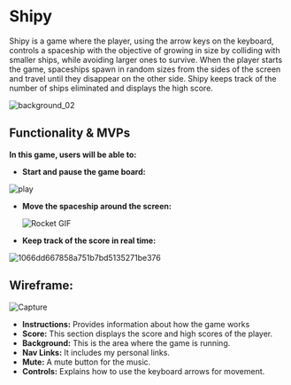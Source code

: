 Shipy
=========
Shipy is a game where the player, using the arrow keys on the keyboard, controls a spaceship with the objective of growing in size by colliding with smaller ships, while avoiding larger ones to survive. When the player starts the game, spaceships spawn in random sizes from the sides of the screen and travel until they disappear on the other side. Shipy keeps track of the number of ships eliminated and displays the high score.

![background_02](https://github.com/Rafa-Camp04/Shipy/assets/161013936/daecc79f-b4a1-400e-9da4-5f03b91846e4)

Functionality & MVPs
----------------------
__In this game, users will be able to:__

* __Start and pause the game board:__

![play](https://github.com/Rafa-Camp04/Shipy/assets/161013936/9a435138-6369-414a-9382-e9fca7865146)


* __Move the spaceship around the screen:__

  ![Rocket  GIF](https://github.com/Rafa-Camp04/Shipy/assets/161013936/3bcebcd2-7e3f-40bb-b12e-db71fa830b48)
  
* __Keep track of the score in real time:__

![1066dd667858a751b7bd5135271be376](https://github.com/Rafa-Camp04/Shipy/assets/161013936/1615b464-b3da-4534-811c-6afcb9e27ad9)

Wireframe:
----------
![Capture](https://github.com/Rafa-Camp04/Shipy/assets/161013936/95f55443-67b7-423b-830f-2413227280d3)

* __Instructions:__ Provides information about how the game works
* __Score:__ This section displays the score and high scores of the player.
* __Background:__ This is the area where the game is running.
* __Nav Links:__ It includes my personal links.
* __Mute:__ A mute button for the music.
* __Controls:__ Explains how to use the keyboard arrows for movement.
